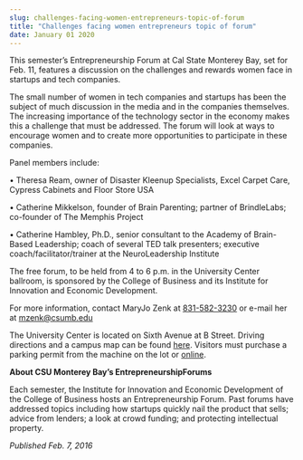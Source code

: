 ```yaml
---
slug: challenges-facing-women-entrepreneurs-topic-of-forum
title: "Challenges facing women entrepreneurs topic of forum"
date: January 01 2020
---
```


<p>This semester’s Entrepreneurship Forum at Cal State Monterey Bay, set for Feb. 11, features a discussion on the challenges and rewards women face in startups and tech companies.</p><p>The small number of women in tech companies and startups has been the subject of much discussion in the media and in the companies themselves. The increasing importance of the technology sector in the economy makes this a challenge that must be addressed. The forum will look at ways to encourage women and to create more opportunities to participate in these companies.
</p><p>Panel members include:
</p><p>• Theresa Ream, owner of Disaster Kleenup Specialists, Excel Carpet Care, Cypress Cabinets and Floor Store USA
</p><p>• Catherine Mikkelson, founder of Brain Parenting; partner of BrindleLabs; co&#45;founder of The Memphis Project
</p><p>• Catherine Hambley, Ph.D., senior consultant to the Academy of Brain&#45;Based Leadership; coach of  several TED talk presenters; executive coach/facilitator/trainer at the NeuroLeadership Institute
</p><p>The free forum, to be held from 4 to 6 p.m. in the University Center ballroom, is sponsored by the College of Business and its Institute for Innovation and Economic Development.
</p><p>For more information, contact MaryJo Zenk at <a href="file://localhost/tel/831&#45;582&#45;3230">831&#45;582&#45;3230</a> or e&#45;mail her at <a href="&#x6d;&#97;&#x69;&#108;t&#x6f;&#58;&#x6d;&#122;&#101;&#x6e;&#107;&#x40;&#99;&#115;&#x75;&#109;&#x62;&#x2e;&#101;&#x64;&#117;">mzenk@csumb.edu</a>
</p><p>The University Center is located on Sixth Avenue at B Street. Driving directions and a campus map can be found <a href="https://csumb.edu/maps">here</a>. Visitors must purchase a parking permit from the machine on the lot or <a href="https://csumb.edu/parking">online</a>.
</p><p><strong>About CSU Monterey Bay’s EntrepreneurshipForums</strong>
</p><p>Each semester, the Institute for Innovation and Economic Development of the College of Business hosts an Entrepreneurship Forum. Past forums have addressed topics including how startups quickly nail the product that sells; advice from lenders; a look at crowd funding; and protecting intellectual property.
</p><p><em>Published Feb. 7, 2016</em>
</p>
